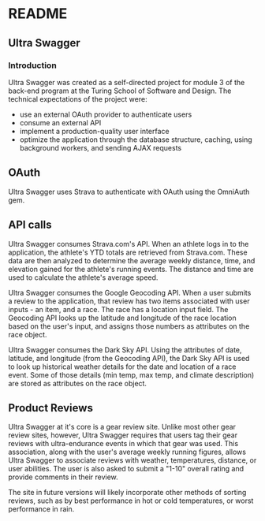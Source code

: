 # README

## Ultra Swagger

### Introduction
Ultra Swagger was created as a self-directed project for module 3 of the back-end program at the Turing School of Software and Design. The technical expectations of the project were:
* use an external OAuth provider to authenticate users
* consume an external API
* implement a production-quality user interface
* optimize the application through the database structure, caching, using background workers, and sending AJAX requests

## OAuth
Ultra Swagger uses Strava to authenticate with OAuth using the OmniAuth gem. 

## API calls
Ultra Swagger consumes Strava.com's API. When an athlete logs in to the application, the athlete's YTD totals are retrieved from Strava.com. These data are then analyzed to determine the average weekly distance, time, and elevation gained for the athlete's running events. The distance and time are used to calculate the athlete's average speed. 

Ultra Swagger consumes the Google Geocoding API. When a user submits a review to the application, that review has two items associated with user inputs - an item, and a race. The race has a location input field. The Geocoding API looks up the latitude and longitude of the race location based on the user's input, and assigns those numbers as attributes on the race object. 

Ultra Swagger consumes the Dark Sky API. Using the attributes of date, latitude, and longitude (from the Geocoding API), the Dark Sky API is used to look up historical weather details for the date and location of a race event. Some of those details (min temp, max temp, and climate description) are stored as attributes on the race object. 

## Product Reviews
Ultra Swagger at it's core is a gear review site. Unlike most other gear review sites, however, Ultra Swagger requires that users tag their gear reviews with ultra-endurance events in which that gear was used. This association, along with the user's average weekly running figures, allows Ultra Swagger to associate reviews with weather, temperatures, distance, or user abilities. The user is also asked to submit a "1-10" overall rating and provide comments in their review. 

The site in future versions will likely incorporate other methods of sorting reviews, such as by best performance in hot or cold temperatures, or worst performance in rain. 